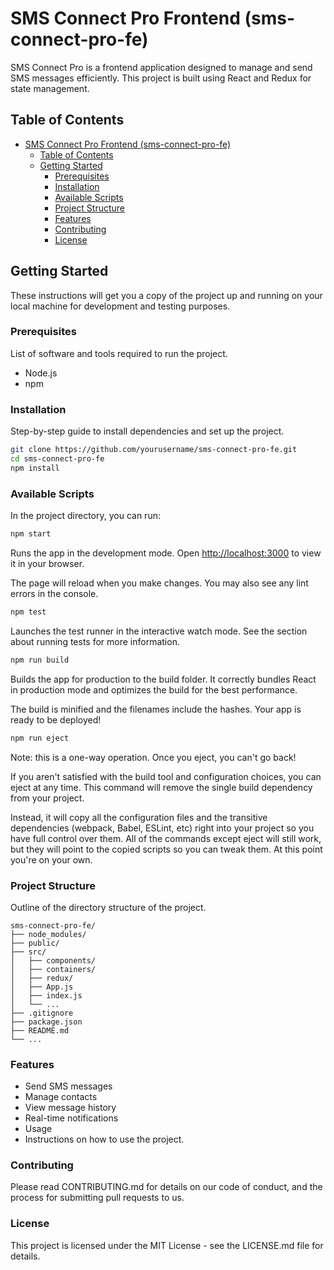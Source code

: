 # SMS Connect Pro Frontend (sms-connect-pro-fe)

SMS Connect Pro is a frontend application designed to manage and send SMS messages efficiently. This project is built using React and Redux for state management.

## Table of Contents

- [SMS Connect Pro Frontend (sms-connect-pro-fe)](#sms-connect-pro-frontend-sms-connect-pro-fe)
  - [Table of Contents](#table-of-contents)
  - [Getting Started](#getting-started)
    - [Prerequisites](#prerequisites)
    - [Installation](#installation)
    - [Available Scripts](#available-scripts)
    - [Project Structure](#project-structure)
    - [Features](#features)
    - [Contributing](#contributing)
    - [License](#license)

## Getting Started

These instructions will get you a copy of the project up and running on your local machine for development and testing purposes.

### Prerequisites

List of software and tools required to run the project.

- Node.js
- npm

### Installation

Step-by-step guide to install dependencies and set up the project.

```sh
git clone https://github.com/yourusername/sms-connect-pro-fe.git
cd sms-connect-pro-fe
npm install
```

### Available Scripts

In the project directory, you can run:

```sh
npm start
```

Runs the app in the development mode.
Open <http://localhost:3000> to view it in your browser.

The page will reload when you make changes.
You may also see any lint errors in the console.

```sh
npm test
```

Launches the test runner in the interactive watch mode.
See the section about running tests for more information.

```sh
npm run build
```

Builds the app for production to the build folder.
It correctly bundles React in production mode and optimizes the build for the best performance.

The build is minified and the filenames include the hashes.
Your app is ready to be deployed!

```sh
npm run eject
```

Note: this is a one-way operation. Once you eject, you can't go back!

If you aren't satisfied with the build tool and configuration choices, you can eject at any time. This command will remove the single build dependency from your project.

Instead, it will copy all the configuration files and the transitive dependencies (webpack, Babel, ESLint, etc) right into your project so you have full control over them. All of the commands except eject will still work, but they will point to the copied scripts so you can tweak them. At this point you're on your own.

### Project Structure

Outline of the directory structure of the project.

```text
sms-connect-pro-fe/
├── node_modules/
├── public/
├── src/
│   ├── components/
│   ├── containers/
│   ├── redux/
│   ├── App.js
│   ├── index.js
│   └── ...
├── .gitignore
├── package.json
├── README.md
└── ...
```

### Features

- Send SMS messages
- Manage contacts
- View message history
- Real-time notifications
- Usage
- Instructions on how to use the project.

### Contributing

Please read CONTRIBUTING.md for details on our code of conduct, and the process for submitting pull requests to us.

### License

This project is licensed under the MIT License - see the LICENSE.md file for details.
